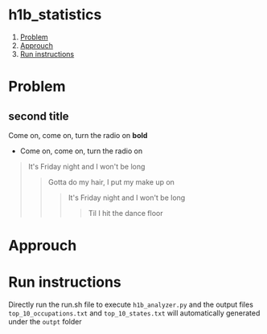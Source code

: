 # h1b_statistics
1. [Problem](README.md#problem)
2. [Approuch](README.md#approuch)
3. [Run instructions](README.md#run-instructions)
# Problem
## second title
Come on, come on, turn the radio on **bold**
- Come on, come on, turn the radio on
> It's Friday night and I won't be long
>> Gotta do my hair, I put my make up on
>>>It's Friday night and I won't be long
>>>>Til I hit the dance floor
# Approuch
# Run instructions
Directly run the run.sh file to execute `h1b_analyzer.py` and the output files `top_10_occupations.txt` and `top_10_states.txt` will automatically generated under the `outpt` folder
